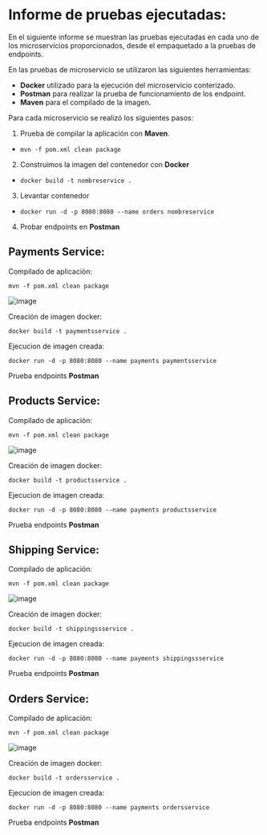 # Informe de pruebas ejecutadas:

En el siguiente informe se muestran las pruebas ejecutadas en cada uno de los microservicios proporcionados, desde el empaquetado a la pruebas de endpoints. 

En las pruebas de microservicio se utilizaron las siguientes herramientas:
* __Docker__ utilizado para la ejecución del microservicio conterizado.
* __Postman__ para realizar la prueba de funcionamiento de los endpoint.
* __Maven__ para el compilado de la imagen.

Para cada microservicio se realizó los siguientes pasos:

1. Prueba de compilar la aplicación con __Maven__.

- `` mvn -f pom.xml clean package ``
 
2. Construimos la imagen del contenedor con __Docker__

- `` docker build -t nombreservice . ``
 
3. Levantar contenedor

- `` docker run -d -p 8080:8080 --name orders nombreservice  ``

4. Probar endpoints en __Postman__

 
## Payments Service:

Compilado de aplicación:

``mvn -f pom.xml clean package``

![image](https://user-images.githubusercontent.com/12714366/179893328-6d7b1fe9-7ef5-4cfd-a7cf-fb17a5a4bcb9.png)


Creación de imagen docker:

``docker build -t paymentsservice .``




Ejecucion de imagen creada:

``docker run -d -p 8080:8080 --name payments paymentsservice``

Prueba endpoints __Postman__



## Products Service:

Compilado de aplicación:

``mvn -f pom.xml clean package`` 

![image](https://user-images.githubusercontent.com/12714366/179894481-7f0371c7-dca5-4592-85f7-b8779c0c7937.png)


Creación de imagen docker:

``docker build -t productsservice .`` 


Ejecucion de imagen creada:

``docker run -d -p 8080:8080 --name payments productsservice``

Prueba endpoints __Postman__ 


## Shipping Service:

Compilado de aplicación:

``mvn -f pom.xml clean package`` 

![image](https://user-images.githubusercontent.com/12714366/179894756-01cc3548-864b-4035-bd91-c8be23100008.png)


Creación de imagen docker:

``docker build -t shippingssservice .`` 


Ejecucion de imagen creada:

``docker run -d -p 8080:8080 --name payments shippingssservice``

Prueba endpoints __Postman__ 



## Orders Service:

Compilado de aplicación:

``mvn -f pom.xml clean package`` 

![image](https://user-images.githubusercontent.com/12714366/179895181-3612a1ae-e986-44a7-a757-b85102f6bf41.png)

Creación de imagen docker:

``docker build -t ordersservice .`` 



Ejecucion de imagen creada:

``docker run -d -p 8080:8080 --name payments ordersservice``



Prueba endpoints __Postman__ 
